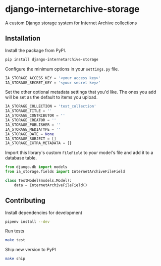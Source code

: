 # django-internetarchive-storage

A custom Django storage system for Internet Archive collections

## Installation

Install the package from PyPI.

```zsh
pip install django-internetarchive-storage
```

Configure the minimum options in your `settings.py` file.

```python
IA_STORAGE_ACCESS_KEY = '<your access key>'
IA_STORAGE_SECRET_KEY = '<your secret key>'
```

Set the other optional metadata settings that you'd like. The ones you add will be set as the default to items you upload.

```python
IA_STORAGE_COLLECTION = 'test_collection'
IA_STORAGE_TITLE = ''
IA_STORAGE_CONTRIBUTOR = ''
IA_STORAGE_CREATOR = ''
IA_STORAGE_PUBLISHER = ''
IA_STORAGE_MEDIATYPE = ''
IA_STORAGE_DATE = None
IA_STORAGE_SUBJECT = []
IA_STORAGE_EXTRA_METADATA = {}
```

Import this library's custom `FileField` to your model's file and add it to a database table.

```python
from django.db import models
from ia_storage.fields import InternetArchiveFileField

class TestModel(models.Model):
    data = InternetArchiveFileField()
```

## Contributing

Install dependencies for development

```zsh
pipenv install --dev
```

Run tests

```zsh
make test
```

Ship new version to PyPI

```zsh
make ship
```
